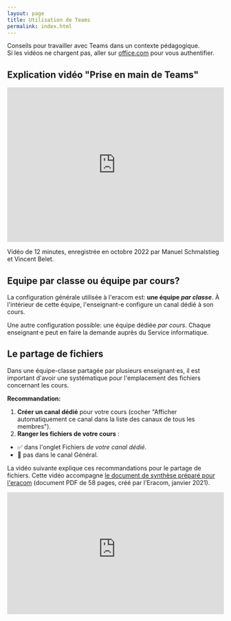 ```yaml
---
layout: page
title: Utilisation de Teams
permalink: index.html
---
```


Conseils pour travailler avec Teams dans un contexte pédagogique.  
Si les vidéos ne chargent pas, aller sur [office.com](https://office.com) pour vous authentifier.

## Explication vidéo "Prise en main de Teams"

<iframe width="100%" style="aspect-ratio:16/9"  src="https://eduvaud.sharepoint.com/sites/ERACOM_ID_Teams/_layouts/15/embed.aspx?UniqueId=b680a9bb-a0f8-480f-a993-f81403e00b56&embed=%7B%22ust%22%3Atrue%2C%22hv%22%3A%22CopyEmbedCode%22%7D&referrer=StreamWebApp&referrerScenario=EmbedDialog.Create" width="640" height="360" frameborder="0" scrolling="no" allowfullscreen title="Teams démarrage.mp4"></iframe>

Vidéo de 12 minutes, enregistrée en octobre 2022 par Manuel Schmalstieg et Vincent Belet.

## Equipe par classe ou équipe par cours?

La configuration générale utilisée à l'eracom est: **une équipe *par classe***. À l'intérieur de cette équipe, l'enseignant-e configure un canal dédié à son cours.

Une autre configuration possible: une équipe dédiée *par cours*. Chaque enseignant·e peut en faire la demande auprès du Service informatique.

## Le partage de fichiers

Dans une équipe-classe partagée par plusieurs enseignant·es, il est important d'avoir une systématique pour l'emplacement des fichiers concernant les cours.

**Recommandation:**

1. **Créer un canal dédié** pour votre cours (cocher "Afficher automatiquement ce canal dans la liste des canaux de tous les membres").
2. **Ranger les fichiers de votre cours** :
  - ✅ dans l'onglet Fichiers *de votre canal dédié*.
  - 🚫 pas dans le canal Général.

La vidéo suivante explique ces recommandations pour le partage de fichiers. Cette vidéo accompagne [le document de synthèse préparé pour l'eracom](https://eduvaud.sharepoint.com/:b:/r/sites/ERACOM/Administration/Office%20365%20ERACOM/O365_Enseignant_ERACOM%20v2.pdf?csf=1&web=1&e=SeGApV) (document PDF de 58 pages, créé par l'Eracom, janvier 2021).

<iframe width="100%" style="aspect-ratio:16/9" src="https://www.youtube-nocookie.com/embed/CHz-817BKFc" title="YouTube video player" frameborder="0" allow="accelerometer; autoplay; clipboard-write; encrypted-media; gyroscope; picture-in-picture" allowfullscreen></iframe>


